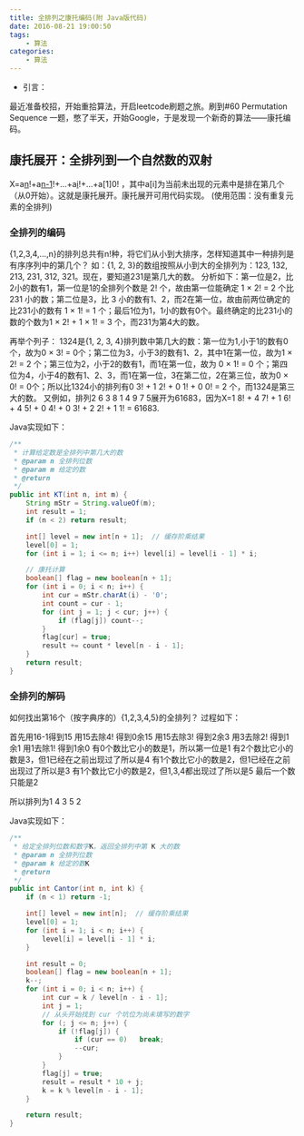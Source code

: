 ```yaml
---
title: 全排列之康托编码(附 Java版代码)
date: 2016-08-21 19:00:50
tags: 
    - 算法
categories: 
    - 算法
---
```


- 引言：

最近准备校招，开始重拾算法，开启leetcode刷题之旅。刷到#60 Permutation Sequence 一题，憋了半天，开始Google，于是发现一个新奇的算法——康托编码。

## 康托展开：全排列到一个自然数的双射

X=a[n](n-1)!+a[n-1](n-2)!+…+a[i](i-1)!+…+a[1]0! ，其中a[i]为当前未出现的元素中是排在第几个（从0开始）。这就是康托展开。康托展开可用代码实现。
(使用范围：没有重复元素的全排列)

<!-- more -->

### 全排列的编码

{1,2,3,4,…,n}的排列总共有n!种，将它们从小到大排序，怎样知道其中一种排列是有序序列中的第几个？
如：{1, 2, 3}的数组按照从小到大的全排列为：123, 132, 213, 231, 312, 321。现在，要知道231是第几大的数。
分析如下：第一位是2，比2小的数有1，第一位是1的全排列个数是 2! 个，故由第一位能确定 1 × 2! = 2 个比 231 小的数；第二位是3，比 3 小的数有1、2，而2在第一位，故由前两位确定的比231小的数有 1 × 1! = 1 个；最后1位为1，1小的数有0个。最终确定的比231小的数的个数为1 × 2! + 1 × 1! = 3 个，而231为第4大的数。

再举个列子：
1324是{1, 2, 3, 4}排列数中第几大的数：第一位为1,小于1的数有0个，故为0 × 3! = 0个；第二位为3，小于3的数有1、2，其中1在第一位，故为1 × 2! = 2 个；第三位为2，小于2的数有1，而1在第一位，故为 0 × 1! = 0 个；第四位为4，小于4的数有1、2、3，而1在第一位，3在第二位，2在第三位，故为0 × 0! = 0个；所以比1324小的排列有0 3! + 1 2! + 0 1! + 0 0! = 2 个，而1324是第三大的数。
又例如，排列2 6 3 8 1 4 9 7 5展开为61683，因为X=1 8! + 4 7! + 1 6! + 4 5! + 0 4! + 0 3! + 2 2! + 1 1! = 61683.

Java实现如下：

```` java
/**
 * 计算给定数是全排列中第几大的数
 * @param n 全排列位数
 * @param m 给定的数
 * @return
 */
public int KT(int n, int m) {
    String mStr = String.valueOf(m);
    int result = 1;
    if (n < 2) return result;

    int[] level = new int[n + 1];  // 缓存阶乘结果
    level[0] = 1;
    for (int i = 1; i <= n; i++) level[i] = level[i - 1] * i;

    // 康托计算
    boolean[] flag = new boolean[n + 1];
    for (int i = 0; i < n; i++) {
        int cur = mStr.charAt(i) - '0';
        int count = cur - 1;
        for (int j = 1; j < cur; j++) {
            if (flag[j]) count--;
        }
        flag[cur] = true;
        result += count * level[n - i - 1];
    }
    return result;
}
````

### 全排列的解码

如何找出第16个（按字典序的）{1,2,3,4,5}的全排列？
过程如下：

首先用16-1得到15
用15去除4! 得到0余15
用15去除3! 得到2余3
用3去除2! 得到1余1
用1去除1! 得到1余0
有0个数比它小的数是1，所以第一位是1
有2个数比它小的数是3，但1已经在之前出现过了所以是4
有1个数比它小的数是2，但1已经在之前出现过了所以是3
有1个数比它小的数是2，但1,3,4都出现过了所以是5
最后一个数只能是2

所以排列为1 4 3 5 2

Java实现如下：

```` java
/**
 * 给定全排列位数和数字K，返回全排列中第 K 大的数
 * @param n 全排列位数
 * @param k 给定的数K
 * @return
 */
public int Cantor(int n, int k) {
    if (n < 1) return -1;

    int[] level = new int[n];  // 缓存阶乘结果
    level[0] = 1;
    for (int i = 1; i < n; i++) {
        level[i] = level[i - 1] * i;
    }

    int result = 0;
    boolean[] flag = new boolean[n + 1];
    k--;
    for (int i = 0; i < n; i++) {
        int cur = k / level[n - i - 1];
        int j = 1;
        // 从头开始找到 cur 个坑位为尚未填写的数字
        for (; j <= n; j++) {
            if (!flag[j]) {
                if (cur == 0)   break;
                --cur;
            }
        }
        flag[j] = true;
        result = result * 10 + j;
        k = k % level[n - i - 1];
    }

    return result;
}
````